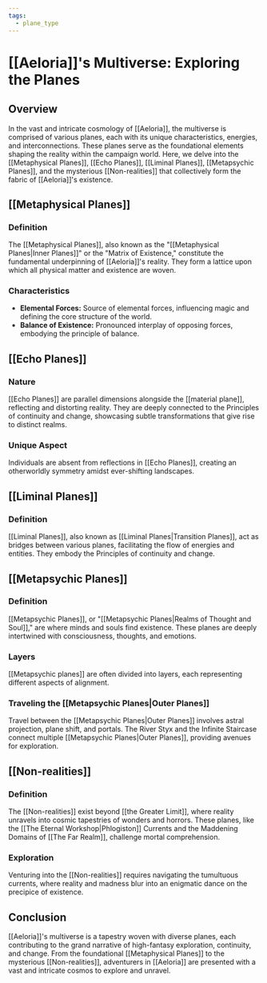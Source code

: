 ```yaml
---
tags:
  - plane_type
---
```

# [[Aeloria]]'s Multiverse: Exploring the Planes

## Overview

In the vast and intricate cosmology of [[Aeloria]], the multiverse is comprised of various planes, each with its unique characteristics, energies, and interconnections. These planes serve as the foundational elements shaping the reality within the campaign world. Here, we delve into the [[Metaphysical Planes]], [[Echo Planes]], [[Liminal Planes]], [[Metapsychic Planes]], and the mysterious [[Non-realities]] that collectively form the fabric of [[Aeloria]]'s existence.

## [[Metaphysical Planes]]

### Definition
The [[Metaphysical Planes]], also known as the "[[Metaphysical Planes|Inner Planes]]" or the "Matrix of Existence," constitute the fundamental underpinning of [[Aeloria]]'s reality. They form a lattice upon which all physical matter and existence are woven.

### Characteristics
- **Elemental Forces:** Source of elemental forces, influencing magic and defining the core structure of the world.
- **Balance of Existence:** Pronounced interplay of opposing forces, embodying the principle of balance.
  
## [[Echo Planes]]

### Nature
[[Echo Planes]] are parallel dimensions alongside the [[material plane]], reflecting and distorting reality. They are deeply connected to the Principles of continuity and change, showcasing subtle transformations that give rise to distinct realms.

### Unique Aspect
Individuals are absent from reflections in [[Echo Planes]], creating an otherworldly symmetry amidst ever-shifting landscapes.

## [[Liminal Planes]]

### Definition
[[Liminal Planes]], also known as [[Liminal Planes|Transition Planes]], act as bridges between various planes, facilitating the flow of energies and entities. They embody the Principles of continuity and change.

## [[Metapsychic Planes]]

### Definition
[[Metapsychic Planes]], or "[[Metapsychic Planes|Realms of Thought and Soul]]," are where minds and souls find existence. These planes are deeply intertwined with consciousness, thoughts, and emotions.
### Layers
[[Metapsychic planes]] are often divided into layers, each representing different aspects of alignment.

### Traveling the [[Metapsychic Planes|Outer Planes]]
Travel between the [[Metapsychic Planes|Outer Planes]] involves astral projection, plane shift, and portals. The River Styx and the Infinite Staircase connect multiple [[Metapsychic Planes|Outer Planes]], providing avenues for exploration.

## [[Non-realities]]

### Definition
The [[Non-realities]] exist beyond [[the Greater Limit]], where reality unravels into cosmic tapestries of wonders and horrors. These planes, like the [[The Eternal Workshop|Phlogiston]] Currents and the Maddening Domains of [[The Far Realm]], challenge mortal comprehension.

### Exploration
Venturing into the [[Non-realities]] requires navigating the tumultuous currents, where reality and madness blur into an enigmatic dance on the precipice of existence.

## Conclusion

[[Aeloria]]'s multiverse is a tapestry woven with diverse planes, each contributing to the grand narrative of high-fantasy exploration, continuity, and change. From the foundational [[Metaphysical Planes]] to the mysterious [[Non-realities]], adventurers in [[Aeloria]] are presented with a vast and intricate cosmos to explore and unravel.